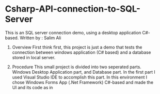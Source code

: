 # Csharp-API-connection-to-SQL-Server
This is an SQL server connection demo, using a desktop application C#-based.
Written by : Salim Ali

1. Overview
  First think first, this project is just a demo that tests the connection between windows application (C# based) and a database stored in local server.

2. Procedure
  This small project is divided into two seperated parts. Windows Desktop Application part, and Database part. In the first part I used Visual Studio IDE to accomplish this part. In this environment I chose Windows Forms App (.Net Framework) C#-based and made the UI and its code as in 
  
